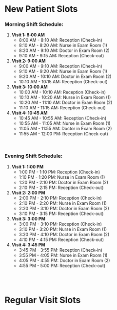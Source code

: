 # New Patient Slots
### Morning Shift Schedule:
1. **Visit 1: 8:00 AM**
   - 8:00 AM - 8:10 AM: Reception (Check-in)
   - 8:10 AM - 8:20 AM: Nurse in Exam Room (1)
   - 8:20 AM - 9:10 AM: Doctor in Exam Room (2)
   - 9:10 AM - 9:15 AM: Reception (Check-out)
2. **Visit 2: 9:00 AM**
   - 9:00 AM - 9:10 AM: Reception (Check-in)
   - 9:10 AM - 9:20 AM: Nurse in Exam Room (1)
   - 9:20 AM - 10:10 AM: Doctor in Exam Room (2)
   - 10:10 AM - 10:15 AM: Reception (Check-out)
3. **Visit 3: 10:00 AM**
   - 10:00 AM - 10:10 AM: Reception (Check-in)
   - 10:10 AM - 10:20 AM: Nurse in Exam Room (1)
   - 10:20 AM - 11:10 AM: Doctor in Exam Room (2)
   - 11:10 AM - 11:15 AM: Reception (Check-out)
4. **Visit 4: 10:45 AM**
   - 10:45 AM - 10:55 AM: Reception (Check-in)
   - 10:55 AM - 11:05 AM: Nurse in Exam Room (1)
   - 11:05 AM - 11:55 AM: Doctor in Exam Room (2)
   - 11:55 AM - 12:00 PM: Reception (Check-out)

<br>

### Evening Shift Schedule:
1. **Visit 1: 1:00 PM**
   - 1:00 PM - 1:10 PM: Reception (Check-in)
   - 1:10 PM - 1:20 PM: Nurse in Exam Room (1)
   - 1:20 PM - 2:10 PM: Doctor in Exam Room (2)
   - 2:10 PM - 2:15 PM: Reception (Check-out)
2. **Visit 2: 2:00 PM**
   - 2:00 PM - 2:10 PM: Reception (Check-in)
   - 2:10 PM - 2:20 PM: Nurse in Exam Room (1)
   - 2:20 PM - 3:10 PM: Doctor in Exam Room (2)
   - 3:10 PM - 3:15 PM: Reception (Check-out)
3. **Visit 3: 3:00 PM**
   - 3:00 PM - 3:10 PM: Reception (Check-in)
   - 3:10 PM - 3:20 PM: Nurse in Exam Room (1)
   - 3:20 PM - 4:10 PM: Doctor in Exam Room (2)
   - 4:10 PM - 4:15 PM: Reception (Check-out)
4. **Visit 4: 3:45 PM**
   - 3:45 PM - 3:55 PM: Reception (Check-in)
   - 3:55 PM - 4:05 PM: Nurse in Exam Room (1)
   - 4:05 PM - 4:55 PM: Doctor in Exam Room (2)
   - 4:55 PM - 5:00 PM: Reception (Check-out)

<br>

<br>

# Regular Visit Slots
